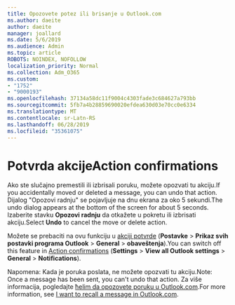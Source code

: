 ```yaml
---
title: Opozovete potez ili brisanje u Outlook.com
ms.author: daeite
author: daeite
manager: joallard
ms.date: 5/6/2019
ms.audience: Admin
ms.topic: article
ROBOTS: NOINDEX, NOFOLLOW
localization_priority: Normal
ms.collection: Adm_O365
ms.custom:
- "1752"
- "9000193"
ms.openlocfilehash: 37134a58dc11f9004c4303fade3c684627a793bb
ms.sourcegitcommit: 5fb7a4b28859690020efdea630d03e70cc0e6334
ms.translationtype: MT
ms.contentlocale: sr-Latn-RS
ms.lasthandoff: 06/28/2019
ms.locfileid: "35361075"
---
```

# <a name="action-confirmations"></a><span data-ttu-id="2b0fc-102">Potvrda akcije</span><span class="sxs-lookup"><span data-stu-id="2b0fc-102">Action confirmations</span></span>

<span data-ttu-id="2b0fc-103">Ako ste slučajno premestili ili izbrisali poruku, možete opozvati tu akciju.</span><span class="sxs-lookup"><span data-stu-id="2b0fc-103">If you accidentally moved or deleted a message, you can undo that action.</span></span> <span data-ttu-id="2b0fc-104">Dijalog "Opozovi radnju" se pojavljuje na dnu ekrana za oko 5 sekundi.</span><span class="sxs-lookup"><span data-stu-id="2b0fc-104">The undo dialog appears at the bottom of the screen for about 5 seconds.</span></span> <span data-ttu-id="2b0fc-105">Izaberite stavku **Opozovi radnju** da otkažete u pokretu ili izbrisati akciju.</span><span class="sxs-lookup"><span data-stu-id="2b0fc-105">Select **Undo** to cancel the move or delete action.</span></span>

<span data-ttu-id="2b0fc-106">Možete se prebaciti na ovu funkciju u [akciji potvrde](https://outlook.live.com/mail/options/general/notifications) (**Postavke** > **Prikaz svih postavki programa Outlook** > **General** > **obaveštenja**).</span><span class="sxs-lookup"><span data-stu-id="2b0fc-106">You can switch off this feature in [Action confirmations](https://outlook.live.com/mail/options/general/notifications) (**Settings** > **View all Outlook settings** > **General** > **Notifications**).</span></span>

<span data-ttu-id="2b0fc-107">Napomena: Kada je poruka poslata, ne možete opozvati tu akciju.</span><span class="sxs-lookup"><span data-stu-id="2b0fc-107">Note: Once a message has been sent, you can't undo that action.</span></span> <span data-ttu-id="2b0fc-108">Za više informacija, pogledajte [ћelim da opozovete poruku u Outlook.com](https://support.office.com/article/c069ddde-5282-4085-8f4c-d7b133324f8a).</span><span class="sxs-lookup"><span data-stu-id="2b0fc-108">For more information, see [I want to recall a message in Outlook.com](https://support.office.com/article/c069ddde-5282-4085-8f4c-d7b133324f8a).</span></span>